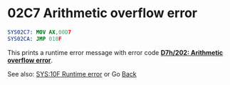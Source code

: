 # 02C7 Arithmetic overflow error

```nasm
SYS02C7: MOV AX,00D7
SYS02CA: JMP 010F
```

This prints a runtime error message with error code **[D7h/202: Arithmetic overflow error](ERROR-CODES.md)**.

See also: [SYS:10F Runtime error](010C-INT00H.md) or Go [Back](../README.md)